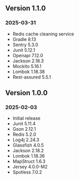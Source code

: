 ## Version 1.1.0
### 2025-03-31
- Redis cache cleaning service
- Gradle 8.13
- Sentry 5.3.0
- Junit 5.12.1
- Openapi 7.12.0
- Jackson 2.18.3
- Mockito 5.16.1
- Lombok 1.18.38
- Rest-assured 5.5.1

## Version 1.0.0
### 2025-02-03
- Initial release
- Junit 5.11.4
- Gson 2.12.1
- Redis 5.2.0
- Log4j 2.24.3
- Glassfish 4.0.5
- Jackson 2.18.2
- Lombok 1.18.36
- MapStruct 1.6.3
- Jersey 4.0.0-M2
- Spotless 7.0.2